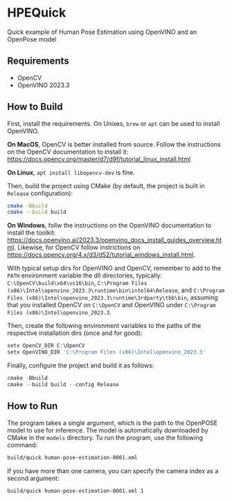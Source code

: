 # HPEQuick
Quick example of Human Pose Estimation using OpenVINO and an OpenPose model

## Requirements

- OpenCV
- OpenVINO 2023.3

## How to Build

First, install the requirements. On Unixes, `brew` or `apt` can be used to install OpenVINO.

**On MacOS**, OpenCV is better installed from source. Follow the instructions on the OpenCV documentation to install it: <https://docs.opencv.org/master/d7/d9f/tutorial_linux_install.html>

**On Linux**, `apt install libopencv-dev` is fine.

Then, build the project using CMake (by default, the project is built in `Release` configuration):

```bash
cmake -Bbuild
cmake --build build
```

**On Windows**, follw the instructions on the OpenVINO documentation to install the toolkit: <https://docs.openvino.ai/2023.3/openvino_docs_install_guides_overview.html>. Likewise, for OpenCV follow instrictions on <https://docs.opencv.org/4.x/d3/d52/tutorial_windows_install.html>.

With typical setup dirs for OpenVINO and OpenCV, remember to add to the `PATH` environment variable the dll directories, typically: `C:\OpenCV\build\x64\vc16\bin`, `C:\Program Files (x86)\Intel\openvino_2023.3\runtime\bin\intel64\Release`, and `C:\Program Files (x86)\Intel\openvino_2023.3\runtime\3rdparty\tbb\bin`, assuming that you installed OpenCV on `C:\OpenCV` and OpenVINO under `C:\Program Files (x86)\Intel\openvino_2023.3`.

Then, create the following environment variables to the paths of the respective installation dirs (once and for good):

```powershell
setx OpenCV_DIR C:\OpenCV
setx OpenVINO_DIR 'C:\Program Files (x86)\Intel\openvino_2023.3'
```

Finally, configure the project and build it as follows:

```powershell
cmake -Bbuild 
cmake --build build --config Release
```


## How to Run

The program takes a single argument, which is the path to the OpenPOSE model to use for inference. The model is automatically downloaded by CMake in the `models` directory. Tu run the program, use the following command:

```bash
build/quick human-pose-estimation-0001.xml
```

If you have more than one camera, you can specify the camera index as a second argument:

```bash
build/quick human-pose-estimation-0001.xml 1
```